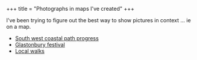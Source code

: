 +++
title = "Photographs in maps I've created"
+++

I've been trying to figure out the best way to show pictures in context ... ie on a map.
<!--more-->
* [South west coastal path progress](https://umap.openstreetmap.fr/en/map/swcp_768567#9/50.6259/-3.4277)
* [Glastonbury festival](https://umap.openstreetmap.fr/en/map/glastonbury_768664#15/51.1500/-2.5887)
* [Local walks](https://umap.openstreetmap.fr/en/map/u3a_819439#14/51.4899/-0.6976)